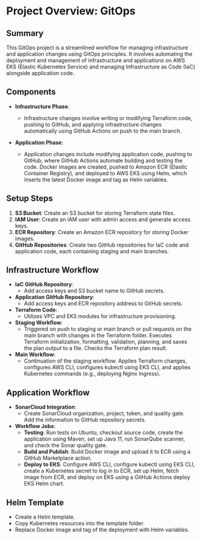 # Project Overview: GitOps

## Summary
This GitOps project is a streamlined workflow for managing infrastructure and application changes using GitOps principles. It involves automating the deployment and management of infrastructure and applications on AWS EKS (Elastic Kubernetes Service) and managing Infrastructure as Code (IaC) alongside application code.

## Components

- **Infrastructure Phase**:
  - Infrastructure changes involve writing or modifying Terraform code, pushing to GitHub, and applying infrastructure changes automatically using GitHub Actions on push to the main branch.
  
- **Application Phase**:
  - Application changes include modifying application code, pushing to GitHub, where GitHub Actions automate building and testing the code. Docker images are created, pushed to Amazon ECR (Elastic Container Registry), and deployed to AWS EKS using Helm, which inserts the latest Docker image and tag as Helm variables.

## Setup Steps
1. **S3 Bucket**: Create an S3 bucket for storing Terraform state files.
2. **IAM User**: Create an IAM user with admin access and generate access keys.
3. **ECR Repository**: Create an Amazon ECR repository for storing Docker images.
4. **GitHub Repositories**: Create two GitHub repositories for IaC code and application code, each containing staging and main branches.
  
## Infrastructure Workflow
- **IaC GitHub Repository**:
  - Add access keys and S3 bucket name to GitHub secrets.
- **Application GitHub Repository**:
  - Add access keys and ECR repository address to GitHub secrets.
- **Terraform Code**:
  - Utilizes VPC and EKS modules for infrastructure provisioning.
- **Staging Workflow**:
  - Triggered on push to staging or main branch or pull requests on the main branch with changes in the Terraform folder. Executes Terraform initialization, formatting, validation, planning, and saves the plan output to a file. Checks the Terraform plan result.
- **Main Workflow**:
  - Continuation of the staging workflow. Applies Terraform changes, configures AWS CLI, configures kubectl using EKS CLI, and applies Kubernetes commands (e.g., deploying Nginx Ingress).

## Application Workflow
- **SonarCloud Integration**:
  - Create SonarCloud organization, project, token, and quality gate. Add the information to GitHub repository secrets.
- **Workflow Jobs**:
  - **Testing**: Run tests on Ubuntu, checkout source code, create the application using Maven, set up Java 11, run SonarQube scanner, and check the Sonar quality gate.
  - **Build and Publish**: Build Docker image and upload it to ECR using a GitHub Marketplace action.
  - **Deploy to EKS**: Configure AWS CLI, configure kubectl using EKS CLI, create a Kubernetes secret to log in to ECR, set up Helm, fetch image from ECR, and deploy on EKS using a GitHub Actions deploy EKS Helm chart.

## Helm Template
- Create a Helm template.
- Copy Kubernetes resources into the template folder.
- Replace Docker image and tag of the deployment with Helm variables.